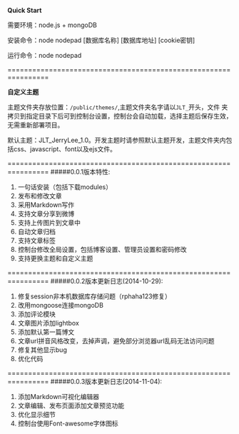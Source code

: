 **Quick Start**

需要环境：node.js + mongoDB

安装命令：node nodepad [数据库名称] [数据库地址] [cookie密钥]

运行命令：node nodepad

================================================================

**自定义主题**

主题文件夹存放位置：`/public/themes/`,主题文件夹名字请以`JLT_`开头，文件
夹拷贝到指定目录下后可到控制台设置，控制台会自动加载，选择主题后保存生效，
无需重新部署项目。

默认主题：JLT_JerryLee_1.0。开发主题时请参照默认主题开发，主题文件夹内包
括css、javascript、font以及ejs文件。

================================================================
#####0.0.1版本特性:

1. 一句话安装（包括下载modules）
2. 发布和修改文章
3. 采用Markdown写作
4. 支持文章分享到微博
5. 支持上传图片到文章中
6. 自动文章归档
7. 支持文章标签
8. 控制台修改全局设置，包括博客设置、管理员设置和密码修改
9. 支持更换主题和自定义主题

================================================================
#####0.0.2版本更新日志(2014-10-29):

1. 修复session非本机数据库存储问题（rphaha123修复）
2. 改用mongoose连接mongoDB
3. 添加评论模块
4. 文章图片添加lightbox
5. 添加默认第一篇博文
6. 文章url拼音风格改变，去掉声调，避免部分浏览器url乱码无法访问问题
7. 修复其他显示bug
8. 优化代码

================================================================
#####0.0.3版本更新日志(2014-11-04):

1. 添加Markdown可视化编辑器
2. 文章编辑、发布页面添加文章预览功能
3. 优化显示细节
4. 控制台使用Font-awesome字体图标


